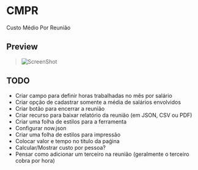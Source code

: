 # CMPR

Custo Médio Por Reunião

## Preview

> ![ScreenShot](https://github.com/dotenorio/cmpr/blob/master/screenshot.png)

## TODO

- Criar campo para definir horas trabalhadas no mês por salário
- Criar opção de cadastrar somente a média de salários envolvidos
- Criar botão para encerrar a reunião
- Criar recurso para baixar relatório da reunião (em JSON, CSV ou PDF)
- Criar uma folha de estilos para a ferramenta
- Configurar now.json
- Criar uma folha de estilos para impressão
- Colocar valor e tempo no titulo da paǵina
- Calcular/Mostrar custo por pessoa?
- Pensar como adicionar um terceiro na reunião (geralmente o terceiro cobra por hora)
